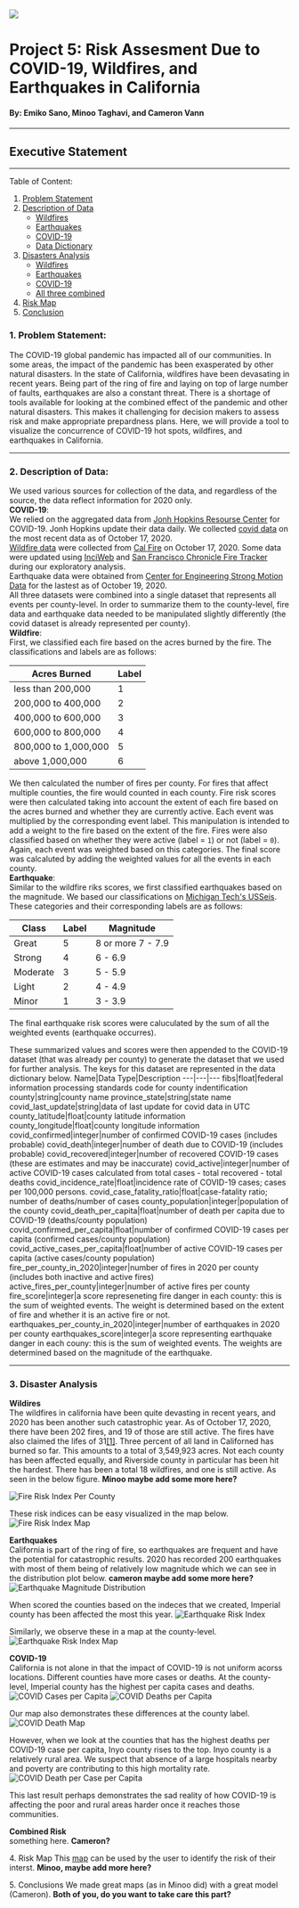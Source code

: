 # ![](https://steamuserimages-a.akamaihd.net/ugc/169290952006835944/8BC46820ACB1EAE698718B98A256ED5AAC1C54D7/?imw=128&imh=72&ima=fit&impolicy=Letterbox&imcolor=%23000000&letterbox=true) 

# Project 5:  Risk Assesment Due to COVID-19, Wildfires, and Earthquakes in California
#### By: Emiko Sano, Minoo Taghavi, and Cameron Vann

---
## Executive Statement
---
Table of Content:
1. [Problem Statement](#problem)
2. [Description of Data](#data)
    * [Wildfires](#fire_data)
    * [Earthquakes](#earthquake_data)
    * [COVID-19](#covid_data)
    * [Data Dictionary](#dictionary)
3. [Disasters Analysis](#disasters)
    * [Wildfires](#fires)
    * [Earthquakes](#earthquakes)
    * [COVID-19](#covid)
    * [All three combined](#combined)
4. [Risk Map](#map)
5. [Conclusion](#conclusion)

<a id = problem> </a>
### 1. Problem Statement:

The COVID-19 global pandemic has impacted all of our communities. In some areas, the impact of the pandemic has been exasperated by other natural disasters. In the state of California, wildfires have been devasating in recent years. Being part of the ring of fire and laying on top of large number of faults, earthquakes are also a constant threat.
There is a shortage of tools available for looking at the combined effect of the pandemic and other natural disasters. This makes it challenging for decision makers to assess risk and make appropriate prepardness plans. Here, we will provide a tool to visualize the concurrence of COVID-19 hot spots, wildfires, and earthquakes in California.

---
<a id = data> </a>
### 2. Description of Data:

We used various sources for collection of the data, and regardless of the source, the data reflect information for 2020 only.   
<a id = covid_data> </a>
**COVID-19**:  
We relied on the aggregated data from [Jonh Hopkins Resourse Center](https://github.com/CSSEGISandData/COVID-19/tree/master/csse_covid_19_data) for COVID-19. Jonh Hopkins update their data daily. We collected [covid data](./data/california_covid.csv) on the most recent data as of October 17, 2020.  
[Wildfire data](./data/fire_data.csv) were collected from [Cal Fire](https://www.fire.ca.gov) on October 17, 2020. Some data were updated using [InciWeb](https://inciweb.nwcg.gov) and [San Francisco Chronicle Fire Tracker](https://www.sfchronicle.com/projects/california-fire-map/) during our exploratory analysis.    
Earthquake data were obtained from [Center for Engineering Strong Motion Data](https://strongmotioncenter.org/) for the lastest as of October 19, 2020.   
All three datasets were combined into a single dataset that represents all events per county-level. In order to summarize them to the county-level, fire data and earthquake data needed to be manipulated slightly differently (the covid dataset is already represented per county).  
<a id = fire_data> </a>
**Wildfire**:  
First, we classified each fire based on the acres burned by the fire. The classifications and labels are as follows:   

| Acres Burned | Label
| --- | --- 
| less than 200,000 | 1
| 200,000 to 400,000 | 2
| 400,000 to 600,000 | 3
| 600,000 to 800,000 | 4
| 800,000 to 1,000,000 | 5
| above 1,000,000 | 6

We then calculated the number of fires per county. For fires that affect multiple counties, the fire would counted in each county. Fire risk scores were then calculated taking into account the extent of each fire based on the acres burned and whether they are currently active. Each event was multiplied by the corresponding event label. This manipulation is intended to add a weight to the fire based on the extent of the fire. Fires were also classified based on whether they were active (label = `1`) or not (label = `0`). Again, each event was weighted based on this categories. The final score was calcaluted by adding the weighted values for all the events in each county.  
<a id = earthquake_data> </a>
**Earthquake**:  
Similar to the wildfire riks scores, we first classified earthquakes based on the magnitude. We based our classifications on [Michigan Tech's USSeis](http://www.geo.mtu.edu/UPSeis/magnitude.html). These categories and their corresponding labels are as follows:

| Class | Label | Magnitude 
| --- | --- | --- 
| Great| 5 | 8 or more 7 - 7.9 
| Strong| 4 | 6 - 6.9
| Moderate| 3 | 5 - 5.9
| Light| 2 | 4 - 4.9
| Minor| 1 | 3 - 3.9

The final earthquake risk scores were caluculated by the sum of all the weighted events (earthquake occurres).

These summarized values and scores were then appended to the COVID-19 dataset (that was already per county) to generate the dataset that we used for further analysis. The keys for this dataset are represented in the data dictionary below.
<a id = dictionary> </a>
Name|Data Type|Description
---|---|---
fibs|float|federal information processing standards code for county indentification
county|string|county name
province_state|string|state name
covid_last_update|string|data of last update for covid data in UTC
county_latitude|float|county latitude information
county_longitude|float|county longitude information
covid_confirmed|integer|number of confirmed COVID-19 cases (includes probable)
covid_death|integer|number of death due to COVID-19 (includes probable)
covid_recovered|integer|number of recovered COVID-19 cases (these are estimates and may be inaccurate)
covid_active|integer|number of active COVID-19 cases calculated from total cases - total recovered - total deaths
covid_incidence_rate|float|incidence rate of COVID-19 cases; cases per 100,000 persons.
covid_case_fatality_ratio|float|case-fatality ratio; number of deaths/number of cases
county_population|integer|population of the county
covid_death_per_capita|float|number of death per capita due to COVID-19 (deaths/county population)
covid_confirmed_per_capita|float|number of confirmed COVID-19 cases per capita (confirmed cases/county population)
covid_active_cases_per_capita|float|number of active COVID-19 cases per capita (active cases/county population)
fire_per_county_in_2020|integer|number of fires in 2020 per county (includes both inactive and active fires)
active_fires_per_county|integer|number of active fires per county
fire_score|integer|a score represeneting fire danger in each county: this is the sum of weighted events. The weight is determined based on the extent of fire and whether it is an active fire or not.
earthquakes_per_county_in_2020|integer|number of earthquakes in 2020 per county
earthquakes_score|integer|a score representing earthquake danger in each couny: this is the sum of weighted events. The weights are determined based on the magnitude of the earthquake.

---
<a id = disasters> </a>
### 3. Disaster Analysis
<a id = fires> </a>
**Wildires**   
The wildfires in california have been quite devasting in recent years, and 2020 has been another such catastrophic year. As of October 17, 2020, there have been 202 fires, and 19 of those are still active. The fires have also claimed the lifes of 31[[1]](https://www.fire.ca.gov/incidents/2020/). Three percent of all land in Californed has burned so far. This amounts to a total of 3,549,923 acres.
Not each county has been affected equally, and Riverside county in particular has been hit the hardest. There has been a total 18 wildfires, and one is still active. As seen in the below figure. **Minoo maybe add some more here?**

![Fire Risk Index Per County](./figures/fire_index_county.png)

These risk indices can be easy visualized in the map below.
![Fire Risk Index Map](./figures/???Minoo)
<a id = earthquakes> </a>

**Earthquakes**  
California is part of the ring of fire, so earthquakes are frequent and have the potential for catastrophic results. 2020 has recorded 200 earthquakes with most of them being of relatively low magnitude which we can see in the distribution plot below. **cameron maybe add some more here?**  
![Earthquake Magnitude Distribution](./figures/magnitude_distribution.png)

When scored the counties based on the indeces that we created, Imperial county has been affected the most this year.
![Earthquake Risk Index](./figures/earthquake_index_county.png)

Similarly, we observe these in a map at the county-level.
![Earthquake Risk Index Map](./figures/??)

<a id = covid> </a>
**COVID-19**  
California is not alone in that the impact of COVID-19 is not uniform acorss locations. Different counties have more cases or deaths. At the county-level, Imperial county has the highest per capita cases and deaths.
![COVID Cases per Capita](./figures/covid_confirmed_capita.png)
![COVID Deaths per Capita](./figures/covid_death_capita.png)

Our map also demonstrates these differences at the county label.
![COVID Death Map](./figures/???)

However, when we look at the counties that has the highest deaths per COVID-19 case per capita, Inyo county rises to the top. Inyo county is a relatively rural area. We suspect that absence of a large hospitals nearby and poverty are contributing to this high mortality rate.
![COVID Death per Case per Capita](./figures/covid_case_death_capita.png)

This last result perhaps demonstrates the sad reality of how COVID-19 is affecting the poor and rural areas harder once it reaches those communities.

<a id = combined> </a>
**Combined Risk**  
something here. **Cameron?**

<a id = map> </a>
4. Risk Map
This [map](minoo-link?) can be used by the user to identify the risk of their interst. **Minoo, maybe add more here?**

<a id = conclusion> </a>
5. Conclusions
We made great maps (as in Minoo did) with a great model (Cameron).
**Both of you, do you want to take care this part?**

